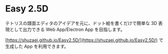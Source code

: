 # Easy 2.5D

テトリスの譜面エディタのアイデアを元に、ドット絵を書くだけで簡単な 3D 表現として出力できる Web App/Electron App を目指します。

[https://shuzaei.github.io/Easy2.5D/](https://shuzaei.github.io/Easy2.5D/) で生成した App を利用できます。
